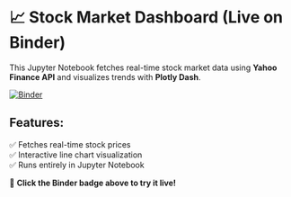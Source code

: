 # 📈 Stock Market Dashboard (Live on Binder)

This Jupyter Notebook fetches real-time stock market data using **Yahoo Finance API** and visualizes trends with **Plotly Dash**.

[![Binder](https://mybinder.org/badge_logo.svg)](https://mybinder.org/v2/gh/your-github-username/stock-dashboard/HEAD)

## Features:
✅ Fetches real-time stock prices  
✅ Interactive line chart visualization  
✅ Runs entirely in Jupyter Notebook  

🔗 **Click the Binder badge above to try it live!**
